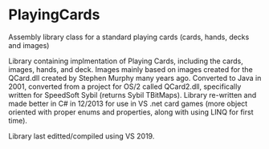 # PlayingCards
Assembly library class for a standard playing cards (cards, hands, decks and images)

Library containing implmentation of Playing Cards, including the cards, images, hands,
and deck.  Images mainly based on images created for the QCard.dll created by
Stephen Murphy many years ago.  Converted to Java in 2001, converted from a project for OS/2
called QCard2.dll, specifically written for SpeedSoft Sybil (returns Sybil TBitMaps).  Library
re-written and made better in C# in 12/2013 for use in VS .net card games (more object oriented
with proper enums and properties, along with using LINQ for first time).

Library last editted/compiled using VS 2019.
